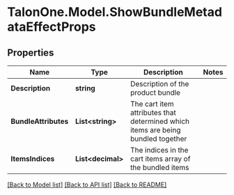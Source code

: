 
# TalonOne.Model.ShowBundleMetadataEffectProps

## Properties

Name | Type | Description | Notes
------------ | ------------- | ------------- | -------------
**Description** | **string** | Description of the product bundle | 
**BundleAttributes** | **List&lt;string&gt;** | The cart item attributes that determined which items are being bundled together | 
**ItemsIndices** | **List&lt;decimal&gt;** | The indices in the cart items array of the bundled items | 

[[Back to Model list]](../README.md#documentation-for-models)
[[Back to API list]](../README.md#documentation-for-api-endpoints)
[[Back to README]](../README.md)

